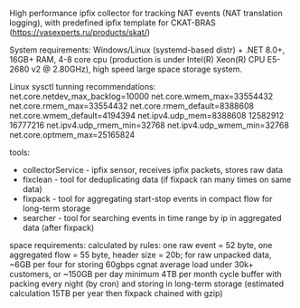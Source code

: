 High performance ipfix collector for tracking NAT events (NAT translation logging), with predefined ipfix template for CKAT-BRAS (https://vasexperts.ru/products/skat/)

System requirements: Windows/Linux (systemd-based distr) + .NET 8.0+, 16GB+ RAM, 4-8 core cpu (production is under Intel(R) Xeon(R) CPU E5-2680 v2 @ 2.80GHz), high speed large space storage system.


Linux sysctl tunning recommendations:
net.core.netdev_max_backlog=10000
net.core.wmem_max=33554432
net.core.rmem_max=33554432
net.core.rmem_default=8388608
net.core.wmem_default=4194394
net.ipv4.udp_mem=8388608 12582912 16777216
net.ipv4.udp_rmem_min=32768
net.ipv4.udp_wmem_min=32768
net.core.optmem_max=25165824

tools:
- collectorService - ipfix sensor, receives ipfix packets, stores raw data
- fixclean - tool for deduplicating data (if fixpack ran many times on same data)
- fixpack - tool for aggregating start-stop events in compact flow for long-term storage
- searcher - tool for searching events in time range by ip in aggregated data (after fixpack)

space requirements:
calculated by rules: one raw event = 52 byte, one aggregated flow = 55 byte, header size = 20b;
for raw unpacked data, ~6GB per four for storing 60gbps cgnat average load under 30k+ customers, or ~150GB per day
minimum 4TB per month cycle buffer with packing every night (by cron) and storing in long-term storage (estimated calculation 15TB per year then fixpack chained with gzip)

